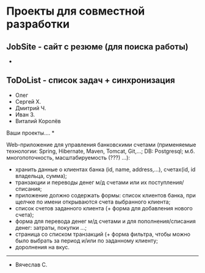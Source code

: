 Проекты для совместной разработки
=================================

JobSite - сайт с резюме (для поиска работы)
------------------------------------------
* 

ToDoList - список задач + синхронизация
---------------------------------------
* Олег
* Сергей Х.
* Дмитрий Ч.
* Иван З.
* Виталий Королёв 


Ваши проекты....
*


Web-приложение для управления банковскими счетами
(применяемые технологии: Spring, Hibernate, Maven, Tomcat, Git,...; DB: Postgresql;
м.б. многопоточность, масштабируемость (???) ...):
- хранить данные о клиентах банка (id, name, address,...), счетах(id, id владельца, сумма);
- транзакции и переводы денег м/д счетами или их поступления/списания;
- приложение должно содержать формы: список клиентов банка, при щелчке по имени открываются счета выбранного клиента;
- список счетов заданного клиента (+ форма для добавления нового счета);
- форма для перевода денег м/д счетами и для пополнения/списания денег: затраты, покупки ...;
- страница со списком транзакций (+ форма фильтра, чтобы можно было выбрать за период и/или по заданному клиенту;
- доролнения на вкус.

--------------------------------------------------------------------
* Вячеслав С.
